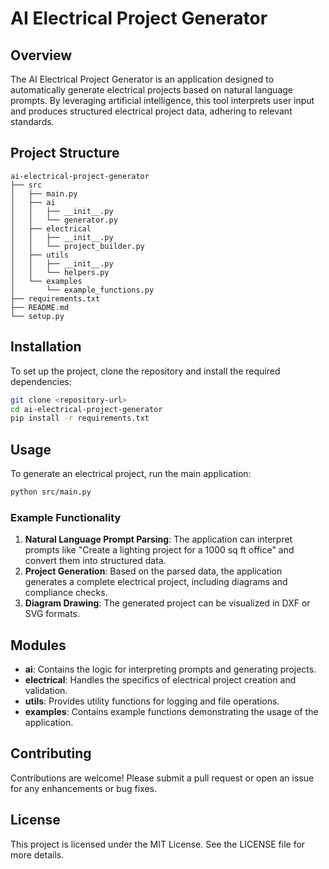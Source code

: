 # AI Electrical Project Generator

## Overview
The AI Electrical Project Generator is an application designed to automatically generate electrical projects based on natural language prompts. By leveraging artificial intelligence, this tool interprets user input and produces structured electrical project data, adhering to relevant standards.

## Project Structure
```
ai-electrical-project-generator
├── src
│   ├── main.py
│   ├── ai
│   │   ├── __init__.py
│   │   └── generator.py
│   ├── electrical
│   │   ├── __init__.py
│   │   └── project_builder.py
│   ├── utils
│   │   ├── __init__.py
│   │   └── helpers.py
│   └── examples
│       └── example_functions.py
├── requirements.txt
├── README.md
└── setup.py
```

## Installation
To set up the project, clone the repository and install the required dependencies:

```bash
git clone <repository-url>
cd ai-electrical-project-generator
pip install -r requirements.txt
```

## Usage
To generate an electrical project, run the main application:

```bash
python src/main.py
```

### Example Functionality
1. **Natural Language Prompt Parsing**: The application can interpret prompts like "Create a lighting project for a 1000 sq ft office" and convert them into structured data.
2. **Project Generation**: Based on the parsed data, the application generates a complete electrical project, including diagrams and compliance checks.
3. **Diagram Drawing**: The generated project can be visualized in DXF or SVG formats.

## Modules
- **ai**: Contains the logic for interpreting prompts and generating projects.
- **electrical**: Handles the specifics of electrical project creation and validation.
- **utils**: Provides utility functions for logging and file operations.
- **examples**: Contains example functions demonstrating the usage of the application.

## Contributing
Contributions are welcome! Please submit a pull request or open an issue for any enhancements or bug fixes.

## License
This project is licensed under the MIT License. See the LICENSE file for more details.